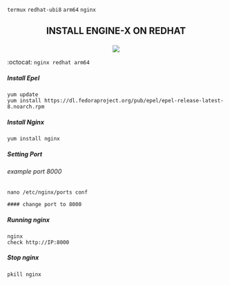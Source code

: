 `termux` `redhat-ubi8` `arm64` `nginx`
<h2><p align="center">INSTALL ENGINE-X ON REDHAT</p></h2>

<p align="center">
<img widht="80%" src="https://imagizer.imageshack.com/img924/1025/j2Mvb3.jpg">
</p>

:octocat: `nginx redhat arm64`
##### Install Epel
```
yum update
yum install https://dl.fedoraproject.org/pub/epel/epel-release-latest-8.noarch.rpm
```
##### Install Nginx
```
yum install nginx
```
##### Setting Port
###### example port 8000
```
nano /etc/nginx/ports conf

#### change port to 8000
```
##### Running nginx
```
nginx
check http://IP:8000
```
##### Stop nginx
```
pkill nginx
```
